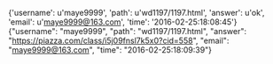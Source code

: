 {'username': u'maye9999', 'path': u'wd1197/1197.html', 'answer': u'ok', 'email': u'maye9999@163.com', 'time': '2016-02-25:18:08:45'}
{"username": "maye9999", "path": "wd1197/1197.html", "answer": "https://piazza.com/class/i5j09fnsl7k5x0?cid=558", "email": "maye9999@163.com", "time": "2016-02-25:18:09:39"}